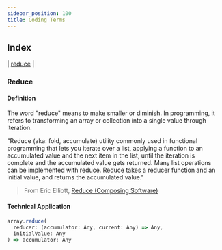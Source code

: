 ```yaml
---
sidebar_position: 100
title: Coding Terms
---
```


## Index

| [reduce](#reduce) |


### Reduce 

#### Definition
The word "reduce" means to make smaller or diminish. In programming, it refers to transforming an array or collection into a single value through iteration.

"Reduce (aka: fold, accumulate) utility commonly used in functional programming that lets you iterate over a list, applying a function to an accumulated value and the next item in the list, until the iteration is complete and the accumulated value gets returned. Many list operations can be implemented with reduce. Reduce takes a reducer function and an initial value, and returns the accumulated value."

> From Eric Elliott, [Reduce (Composing Software)](https://medium.com/javascript-scene/reduce-composing-software-fe22f0c39a1d)

#### Technical Application

```javascript
array.reduce(
  reducer: (accumulator: Any, current: Any) => Any,
  initialValue: Any
) => accumulator: Any
```


